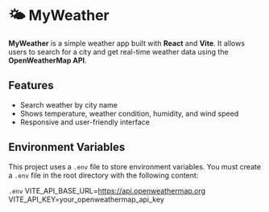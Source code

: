 # 🌤️ MyWeather

**MyWeather** is a simple weather app built with **React** and **Vite**. It allows users to search for a city and get real-time weather data using the **OpenWeatherMap API**.

## Features

- Search weather by city name
- Shows temperature, weather condition, humidity, and wind speed
- Responsive and user-friendly interface

## Environment Variables

This project uses a `.env` file to store environment variables. You must create a `.env` file in the root directory with the following content:

`.env`
VITE_API_BASE_URL=https://api.openweathermap.org
VITE_API_KEY=your_openweathermap_api_key